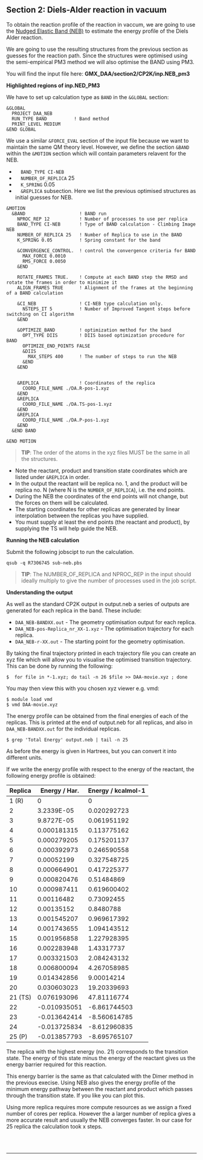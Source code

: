 ## Section 2: Diels-Alder reaction in vacuum

To obtain the reaction profile of the reaction in vaccum, we are going to use the [Nudged Elastic Band (NEB)](https://theory.cm.utexas.edu/henkelman/pubs/jonsson98_385.pdf) to estimate the energy profile of the Diels Alder reaction. 

We are going to use the resulting structures from the previous section as guesses for the reaction path. Since the structures were optimised using the semi-empirical PM3 method we will also optimise the BAND using PM3. 

You will find the input file here: **GMX_DAA/section2/CP2K/inp.NEB_pm3**

**Highlighted regions of inp.NED_PM3**

We have to set up calculation type as `BAND` in the `&GLOBAL` section:

```
&GLOBAL
  PROJECT DAA_NEB
  RUN_TYPE BAND          ! Band method
  PRINT_LEVEL MEDIUM
&END GLOBAL
```

We use a similar `&FORCE_EVAL` section of the input file because we want to maintain the same QM theory level.
However, we define the section `&BAND` within the `&MOTION` section which will contain parameters relavent for the NEB. 

- `  BAND_TYPE CI-NEB`
- `  NUMBER_OF_REPLICA` 25
- `  K_SPRING` 0.05
- `  &REPLICA` subsection. Here we list the previous optimised structures as initial guesses for NEB.


```
&MOTION
  &BAND                    ! BAND run
    NPROC_REP 12           ! Number of processes to use per replica
    BAND_TYPE CI-NEB       ! Type of BAND calculation - Climbing Image NEB
    NUMBER_OF_REPLICA 25   ! Number of Replica to use in the BAND
    K_SPRING 0.05          ! Spring constant for the band
    
    &CONVERGENCE_CONTROL.  ! control the convergence criteria for BAND
      MAX_FORCE 0.0010
      RMS_FORCE 0.0050
    &END
    
    ROTATE_FRAMES TRUE.    ! Compute at each BAND step the RMSD and rotate the frames in order to minimize it
    ALIGN_FRAMES TRUE      ! Alignment of the frames at the beginning of a BAND calculation
    
    &CI_NEB                ! CI-NEB type calculation only.
      NSTEPS_IT 5          ! Number of Improved Tangent steps before switching on CI algorithm
    &END
    
    &OPTIMIZE_BAND         ! optimization method for the band 
      OPT_TYPE DIIS        ! DIIS based optimization procedure for BAND
      OPTIMIZE_END_POINTS FALSE
      &DIIS
        MAX_STEPS 400      ! The number of steps to run the NEB
      &END
    &END


    &REPLICA               ! Coordinates of the replica
      COORD_FILE_NAME ./DA.R-pos-1.xyz
    &END
    &REPLICA
      COORD_FILE_NAME ./DA.TS-pos-1.xyz
    &END
    &REPLICA
      COORD_FILE_NAME ./DA.P-pos-1.xyz
    &END
  &END BAND

&END MOTION
```

> **TIP**: The order of the atoms in the xyz files MUST be the same in all the structures. 

- Note the reactant, product and transition state coordinates which are listed under `&REPLICA` in order. 
- In the output the reactant will be replica no. 1, and the product will be replica no. N (where N is the `NUMBER_OF_REPLICA`), i.e. the end points. 
- During the NEB the coordinates of the end points will not change, but the forces on them will be calculated.
- The starting coordinates for other replicas are generated by linear interpolation between the replicas you have supplied.
- You must supply at least the end points (the reactant and product), by supplying the TS will help guide the NEB.

**Running the NEB calculation**

Submit the following jobscipt to run the calculation.

```
qsub -q R7306745 sub-neb.pbs
```

> **TIP**: The NUMBER_OF_REPLICA and NPROC_REP in the input should ideally multiply to give the number of processes used in the job script.


**Understanding the output**


As well as the standard CP2K output in output.neb a series of outputs are generated for each replica in the band. These include:

- ``DAA_NEB-BANDXX.out`` - The geometry optimisation output for each replica.
- ``DAA_NEB-pos-Replica_nr_XX-1.xyz`` - The optimisation trajectory for each replica.
- ``DAA_NEB-r-XX.out`` - The starting point for the geometry optimisation.

By taking the final trajectory printed in each trajectory 
file  you can create an xyz file which will allow you to visualise the optimised transition trajectory.
This can be done by running the following:

```
$  for file in *-1.xyz; do tail -n 26 $file >> DAA-movie.xyz ; done
```
You may then view this with you chosen xyz viewer e.g. vmd:

```
$ module load vmd
$ vmd DAA-movie.xyz
```
The energy profile can be obtained from the final energies of each of the replicas.
This is printed at the end of output.neb for all replicas, and also in ``DAA_NEB-BANDXX.out`` for the individual replicas.

```
$ grep 'Total Energy' output.neb | tail -n 25
```

As before the energy is given in Hartrees, but you can convert it into different units.

If we write the energy profile with respect to the energy of the reactant, the following energy profile is obtained:



Replica  |  Energy / Har. | Energy / kcalmol-1
------------ | ------------- | ----------
1 (R)	|	0	|	0
2	|	3.2339E-05	|	0.020292723
3	|	9.8727E-05	|	0.061951192
4	|	0.000181315	|	0.113775162
5	|	0.000279205	|	0.175201137
6	|	0.000392973	|	0.246590558
7	|	0.00052199	|	0.327548725
8	|	0.000664901	|	0.417225377
9	|	0.000820476	|	0.51484869
10	|	0.000987411	|	0.619600402
11	|	0.00116482	|	0.73092455
12	|	0.00135152	|	0.8480788
13	|	0.001545207	|	0.969617392
14	|	0.001743655	|	1.094143512
15	|	0.001956858	|	1.227928395
16	|	0.002283948	|	1.43317737
17	|	0.003321503	|	2.084243132
18	|	0.006800094	|	4.267058985
19	|	0.014342856	|	9.00014214
20	|	0.030603023	|	19.20339693
21 (TS)	|	0.076193096	|	47.81116774
22	|	-0.010935051	|	-6.861744503
23	|	-0.013642414	|	-8.560614785
24	|	-0.013725834	|	-8.612960835
25 (P)	|	-0.013857793	|	-8.695765107


The replica with the highest energy (no. 21) corresponds to the transition state.
The energy of this state minus the energy of the reactant gives us the energy barrier
required for this reaction.

This energy barrier is the same as that calculated with the Dimer method in the previous execise.
Using NEB also gives the energy profile of the minimum energy pathway between the
reactant and product which passes through the transition state. If you like you
can plot this.

Using more replica requires more compute resources as we assign a fixed number of cores per replica.
However the a larger number of replica gives a more accurate result and usually the NEB
converges faster. In our case for 25 replica the calculation took x steps.




<br/><br/>

---